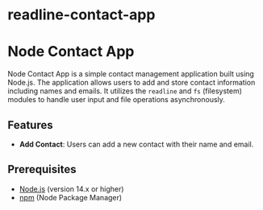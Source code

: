 # readline-contact-app

# Node Contact App

Node Contact App is a simple contact management application built using Node.js. The application allows users to add and store contact information including names and emails. It utilizes the `readline` and `fs` (filesystem) modules to handle user input and file operations asynchronously.

## Features

- **Add Contact**: Users can add a new contact with their name and email.

## Prerequisites

- [Node.js](https://nodejs.org/) (version 14.x or higher)
- [npm](https://www.npmjs.com/) (Node Package Manager)
